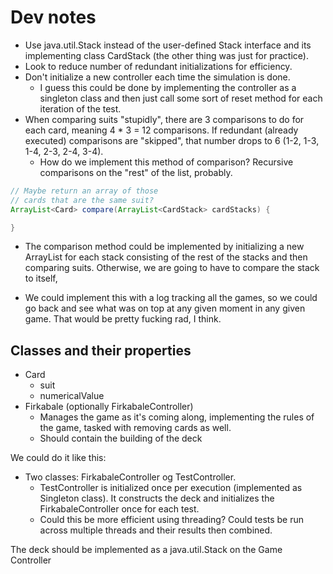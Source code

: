 # Dev notes

* Use java.util.Stack instead of the user-defined Stack interface and its implementing class CardStack (the other thing was just for practice).
* Look to reduce number of redundant initializations for efficiency.
* Don't initialize a new controller each time the simulation is done.
    - I guess this could be done by implementing the controller as a singleton class and then just call some sort of reset method for each iteration of the test.
* When comparing suits "stupidly", there are 3 comparisons to do for each card, meaning 4 * 3 = 12 comparisons. If redundant (already executed) comparisons are "skipped", that number drops to 6 (1-2, 1-3, 1-4, 2-3, 2-4, 3-4).
    - How do we implement this method of comparison? Recursive comparisons on the "rest" of the list, probably.
```java
// Maybe return an array of those
// cards that are the same suit?
ArrayList<Card> compare(ArrayList<CardStack> cardStacks) {

}
```
* The comparison method could be implemented by initializing a new ArrayList for each stack consisting of the rest of the stacks and then comparing suits. Otherwise, we are going to have to compare the stack to itself, 

* We could implement this with a log tracking all the games, so we could go back and see what was on top at any given moment in any given game. That would be pretty fucking rad, I think.

## Classes and their properties

* Card
    - suit
    - numericalValue
* Firkabale (optionally FirkabaleController)
    - Manages the game as it's coming along, implementing the rules of the game, tasked with removing cards as well.
    - Should contain the building of the deck

We could do it like this:
* Two classes: FirkabaleController og TestController. 
    - TestController is initialized once per execution (implemented as Singleton class). It constructs the deck and initializes the FirkabaleController once for each test.
    - Could this be more efficient using threading? Could tests be run across multiple threads and their results then combined.

The deck should be implemented as a java.util.Stack on the Game Controller

